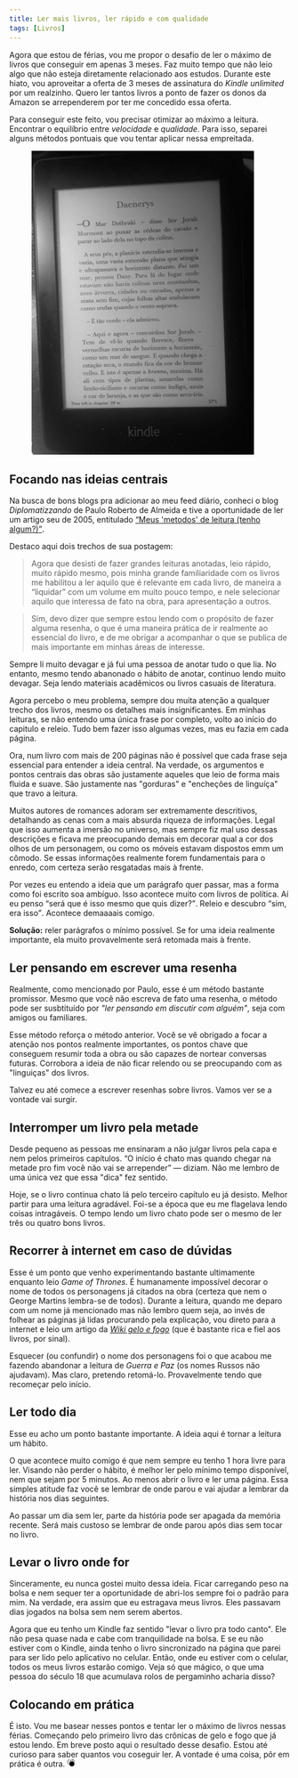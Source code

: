 ```yaml
---
title: Ler mais livros, ler rápido e com qualidade
tags: [Livros]
---
```


Agora que estou de férias, vou me propor o desafio de ler o máximo de livros que conseguir em apenas 3 meses. Faz muito tempo que não leio algo que não esteja diretamente relacionado aos estudos. Durante este hiato, vou aproveitar a oferta de 3 meses de assinatura do *Kindle unlimited* por um realzinho. Quero ler tantos livros a ponto de fazer os donos da Amazon se arrependerem por ter me concedido essa oferta.

Para conseguir este feito, vou precisar otimizar ao máximo a leitura. Encontrar o equilíbrio entre *velocidade* e *qualidade*. Para isso, separei alguns métodos pontuais que vou tentar aplicar nessa empreitada.

<figure>
<img src="/assets/images/posts/2019/lendo-rapido-e-com-qualidade/kindle.jpg" alt="Kindle com capítulo de <em>Game of Thrones</em>">
</figure>

## Focando nas ideias centrais

Na busca de bons blogs pra adicionar ao meu feed diário, conheci o blog *Diplomatizzando* de Paulo Roberto de Almeida e tive a oportunidade de ler um artigo seu de 2005, entitulado [<q>Meus 'metodos' de leitura (tenho algum?)</q>](https://diplomatizzando.blogspot.com/2016/10/meus-metodos-de-leitura-tenho-algum.html).

Destaco aqui dois trechos de sua postagem:

> Agora que desisti de fazer grandes leituras anotadas, leio rápido, muito rápido mesmo, pois minha grande familiaridade com os livros me habilitou a ler aquilo que é relevante em cada livro, de maneira a “liquidar” com um volume em muito pouco tempo, e nele selecionar aquilo que interessa de fato na obra, para apresentação a outros.

> Sim, devo dizer que sempre estou lendo com o propósito de fazer alguma resenha, o que é uma maneira prática de ir realmente ao essencial do livro, e de me obrigar a acompanhar o que se publica de mais importante em minhas áreas de interesse.

Sempre li muito devagar e já fui uma pessoa de anotar tudo o que lia. No entanto, mesmo tendo abanonado o hábito de anotar, continuo lendo muito devagar. Seja lendo materiais acadêmicos ou livros casuais de literatura.

Agora percebo o meu problema, sempre dou muita atenção a qualquer trecho dos livros, mesmo os detalhes mais insignificantes. Em minhas leituras, se não entendo uma única frase por completo, volto ao início do capitulo e releio. Tudo bem fazer isso algumas vezes, mas eu fazia em cada página. 

Ora, num livro com mais de 200 páginas não é possível que cada frase seja essencial para entender a ideia central. Na verdade, os argumentos e pontos centrais das obras são justamente aqueles que leio de forma mais fluida e suave. São justamente nas "gorduras" e "encheções de linguíça" que travo a leitura.

Muitos autores de romances adoram ser extremamente descritivos, detalhando as cenas com a mais absurda riqueza de informações. Legal que isso aumenta a imersão no universo, mas sempre fiz mal uso dessas descrições e ficava me preocupando demais em decorar qual a cor dos olhos de um personagem, ou como os móveis estavam dispostos emm um cômodo. Se essas informações realmente forem fundamentais para o enredo, com certeza serão resgatadas mais à frente. 

Por vezes eu entendo a ideia que um parágrafo quer passar, mas a forma como foi escrito soa ambíguo. Isso acontece muito com livros de política. Aí eu penso <q>será que é isso mesmo que quis dizer?</q>. Releio e descubro <q>sim, era isso</q>. Acontece demaaaais comigo.

**Solução:** reler parágrafos o mínimo possível. Se for uma ideia realmente importante, ela muito provavelmente será retomada mais à frente. 

## Ler pensando em escrever uma resenha

Realmente, como mencionado por Paulo, esse é um método bastante promissor. Mesmo que você não escreva de fato uma resenha, o método pode ser susbtituído por *"ler pensando em discutir com alguém"*, seja com amigos ou familiares.

Esse método reforça o método anterior. Você se vê obrigado a focar a atenção nos pontos realmente importantes, os pontos chave que conseguem resumir toda a obra ou são capazes de nortear conversas futuras. Corrobora a ideia de não ficar relendo ou se preocupando com as "linguiças" dos livros.

Talvez eu até comece a escrever resenhas sobre livros. Vamos ver se a vontade vai surgir.

## Interromper um livro pela metade

Desde pequeno as pessoas me ensinaram a não julgar livros pela capa e nem pelos primeiros capítulos. <q>O início é chato mas quando chegar na metade pro fim você não vai se arrepender</q> — diziam. Não me lembro de uma única vez que essa "dica" fez sentido.

Hoje, se o livro continua chato lá pelo terceiro capítulo eu já desisto. Melhor partir para uma leitura agradável. Foi-se a época que eu me flagelava lendo coisas intragáveis. O tempo lendo um livro chato pode ser o mesmo de ler três ou quatro bons livros.

## Recorrer à internet em caso de dúvidas

Esse é um ponto que venho experimentando bastante ultimamente enquanto leio *Game of Thrones*. É humanamente impossível decorar o nome de todos os personagens já citados na obra (certeza que nem o George Martins lembra-se de todos). Durante a leitura, quando me deparo com um nome já mencionado mas não lembro quem seja, ao invés de folhear as páginas já lidas procurando pela explicação, vou direto para a internet e leio um artigo da [*Wiki gelo e fogo*](https://wiki.geloefogo.com/index.php/P%C3%A1gina_principal) (que é bastante rica e fiel aos livros, por sinal).

Esquecer (ou confundir) o nome dos personagens foi o que acabou me fazendo abandonar a leitura de *Guerra e Paz* (os nomes Russos não ajudavam). Mas claro, pretendo retomá-lo. Provavelmente tendo que recomeçar pelo início.

## Ler todo dia

Esse eu acho um ponto bastante importante. A ideia aqui é tornar a leitura um hábito. 

O que acontece muito comigo é que nem sempre eu tenho 1 hora livre para ler. Visando não perder o hábito, é melhor ler pelo mínimo tempo disponível, nem que sejam por 5 minutos. Ao menos abrir o livro e ler uma página. Essa simples atitude faz você se lembrar de onde parou e vai ajudar a lembrar da história nos dias seguintes. 

Ao passar um dia sem ler, parte da história pode ser apagada da memória recente. Será mais custoso se lembrar de onde parou após dias sem tocar no livro.

## Levar o livro onde for

Sinceramente, eu nunca gostei muito dessa ideia. Ficar carregando peso na bolsa e nem sequer ter a oportunidade de abri-los sempre foi o padrão para mim. Na verdade, era assim que eu estragava meus livros. Eles passavam dias jogados na bolsa sem nem serem abertos.

Agora que eu tenho um Kindle faz sentido "levar o livro pra todo canto". Ele não pesa quase nada e cabe com tranquilidade na bolsa. E se eu não estiver com o Kindle, ainda tenho o livro sincronizado na página que parei para ser lido pelo aplicativo no celular. Então, onde eu estiver com o celular, todos os meus livros estarão comigo. Veja só que mágico, o que uma pessoa do século 18 que acumulava rolos de pergaminho acharia disso?

## Colocando em prática
 
É isto. Vou me basear nesses pontos e tentar ler o máximo de livros nessas férias. Começando pelo primeiro livro das crônicas de gelo e fogo que já estou lendo. Em breve posto aqui o resultado desse desafio. Estou até curioso para saber quantos vou coseguir ler. A vontade é uma coisa, pôr em prática é outra. <svg id="icon-mosca" viewBox="0 0 32 32" width="1em"><path fill="#fff" style="fill: var(--color1, #fff); stroke: var(--color2, #000)" stroke="#000" stroke-linejoin="miter" stroke-linecap="butt" stroke-miterlimit="4" stroke-width="1.537" d="M28.563 13.933c-0.917 6.291-4.754 10.791-8.57 10.052s-6.167-6.438-5.25-12.729c0.917-6.291 4.754-10.791 8.57-10.052s6.167 6.438 5.25 12.729z"></path><path fill="#fff" style="fill: var(--color1, #fff); stroke: var(--color2, #000)" stroke="#000" stroke-linejoin="miter" stroke-linecap="butt" stroke-miterlimit="4" stroke-width="1.591" d="M16.085 10.47c2.742 5.636 2.115 11.894-1.401 13.976s-8.589-0.799-11.331-6.435c-2.742-5.636-2.115-11.894 1.401-13.976s8.589 0.799 11.331 6.435z"></path><path fill="#000" style="fill: var(--color2, #000); stroke: var(--color1, #fff)" stroke="#fff" stroke-linejoin="miter" stroke-linecap="butt" stroke-miterlimit="4" stroke-width="1.1551" d="M30.498 20.167c0 5.971-4.918 10.812-10.985 10.812s-10.985-4.841-10.985-10.812c0-5.971 4.918-10.812 10.985-10.812s10.985 4.841 10.985 10.812z"></path><path fill="none" stroke="#000" style="stroke: var(--color2, #000)" stroke-linejoin="miter" stroke-linecap="butt" stroke-miterlimit="4" stroke-width="1.6206" d="M6.474 8.935l6.606 9.962"></path><path fill="none" stroke="#000" style="stroke: var(--color2, #000)" stroke-linejoin="miter" stroke-linecap="butt" stroke-miterlimit="4" stroke-width="1.6206" d="M22.896 3.638l-1.734 11.827"></path></svg>